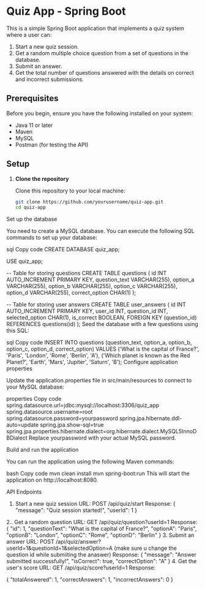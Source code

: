 
# Quiz App - Spring Boot

This is a simple Spring Boot application that implements a quiz system where a user can:
1. Start a new quiz session.
2. Get a random multiple choice question from a set of questions in the database.
3. Submit an answer.
4. Get the total number of questions answered with the details on correct and incorrect submissions.

## Prerequisites

Before you begin, ensure you have the following installed on your system:

- Java 11 or later
- Maven
- MySQL
- Postman (for testing the API)

## Setup

1. **Clone the repository**

   Clone this repository to your local machine:

   ```bash
   git clone https://github.com/yourusername/quiz-app.git
   cd quiz-app
Set up the database

You need to create a MySQL database. You can execute the following SQL commands to set up your database:

sql
Copy code
CREATE DATABASE quiz_app;

USE quiz_app;

-- Table for storing questions
CREATE TABLE questions (
    id INT AUTO_INCREMENT PRIMARY KEY,
    question_text VARCHAR(255),
    option_a VARCHAR(255),
    option_b VARCHAR(255),
    option_c VARCHAR(255),
    option_d VARCHAR(255),
    correct_option CHAR(1)
);

-- Table for storing user answers
CREATE TABLE user_answers (
    id INT AUTO_INCREMENT PRIMARY KEY,
    user_id INT,
    question_id INT,
    selected_option CHAR(1),
    is_correct BOOLEAN,
    FOREIGN KEY (question_id) REFERENCES questions(id)
);
Seed the database with a few questions using this SQL:

sql
Copy code
INSERT INTO questions (question_text, option_a, option_b, option_c, option_d, correct_option)
VALUES 
('What is the capital of France?', 'Paris', 'London', 'Rome', 'Berlin', 'A'),
('Which planet is known as the Red Planet?', 'Earth', 'Mars', 'Jupiter', 'Saturn', 'B');
Configure application properties

Update the application.properties file in src/main/resources to connect to your MySQL database:

properties
Copy code
spring.datasource.url=jdbc:mysql://localhost:3306/quiz_app
spring.datasource.username=root
spring.datasource.password=yourpassword
spring.jpa.hibernate.ddl-auto=update
spring.jpa.show-sql=true
spring.jpa.properties.hibernate.dialect=org.hibernate.dialect.MySQL5InnoDBDialect
Replace yourpassword with your actual MySQL password.

Build and run the application

You can run the application using the following Maven commands:

bash
Copy code
mvn clean install
mvn spring-boot:run
This will start the application on http://localhost:8080.

API Endpoints
1. Start a new quiz session
URL: POST /api/quiz/start
Response:
{
    "message": "Quiz session started!",
    "userId": 1
}

2.. Get a random question
URL: GET /api/quiz/question?userId=1
Response:
{
    "id": 1,
    "questionText": "What is the capital of France?",
    "optionA": "Paris",
    "optionB": "London",
    "optionC": "Rome",
    "optionD": "Berlin"
}
3. Submit an answer
URL: POST /api/quiz/answer?userId=1&questionId=1&selectedOption=A     (make sure u change the question id while submiiting the anaswer)
Response:
{
    "message": "Answer submitted successfully!",
    "isCorrect": true,
    "correctOption": "A"
}
4. Get the user's score
URL: GET /api/quiz/score?userId=1
Response:

{
    "totalAnswered": 1,
    "correctAnswers": 1,
    "incorrectAnswers": 0
}

